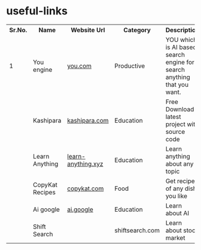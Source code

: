 # useful-links
<table>
    <tr><th>Sr.No.</th><th>Name</th><th>Website Url</th><th>Category</th><th>Description</th></tr>
    <tr><td>1</td><td>You engine</td><td><a href="https://www.you.com" target="_blank">you.com</a></td><td>Productive</td><td>YOU which is AI based search engine for search anything that you want.</td></tr>
    <tr><td></td><td>Kashipara</td><td><a href="https://www.kashipara.com" target="_blank">kashipara.com</a></td><td>Education</td><td>Free Download latest project with source code</td></tr>
    <tr><td></td><td>Learn Anything</td><td><a href="https://www.learn-anything.xyz" target="_blank">learn-anything.xyz</a></td><td>Education</td><td>Learn anything about any topic</td></tr>
    <tr><td></td><td>CopyKat Recipes</td><td><a href="https://www.copykat.com" target="_blank">copykat.com</a></td><td>Food</td><td>Get recipe of any dish you like</td></tr>
    <tr><td></td><td>Ai google</td><td><a href="https://www.ai.google" target="_blank">ai.google</a></td><td>Education</td><td>Learn about AI</td></tr>
    <tr><td></td><td>Shift Search</td><td><a href="https://www.shiftsearch.com" target="_blank"></a></td><td>shiftsearch.com</td><td>Learn about stock market</td></tr>
</table>
